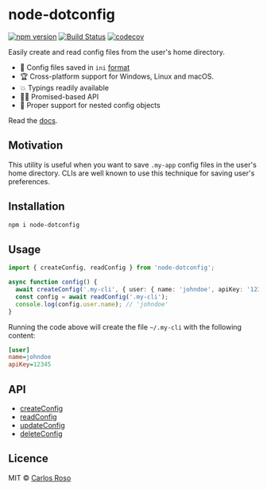 # node-dotconfig
[![npm version](https://badge.fury.io/js/node-dotconfig.svg)](https://badge.fury.io/js/node-dotconfig)
[![Build Status](https://travis-ci.com/caroso1222/node-dotconfig.svg?branch=master)](https://travis-ci.com/caroso1222/node-dotconfig)
[![codecov](https://codecov.io/gh/caroso1222/node-dotconfig/branch/master/graph/badge.svg)](https://codecov.io/gh/caroso1222/node-dotconfig)

Easily create and read config files from the user's home directory.

- 🐝 Config files saved in `ini` [format](https://github.com/npm/ini)
- 🏆 Cross-platform support for Windows, Linux and macOS.
- 💥 Typings readily available
- 🏄‍♂️ Promised-based API
- 🥑 Proper support for nested config objects

Read the [docs](https://caroso1222.github.io/node-dotconfig).

## Motivation

This utility is useful when you want to save `.my-app` config files in the user's home directory. CLIs are well known to use this technique for saving user's preferences.

## Installation

```bash
npm i node-dotconfig
```

## Usage

```typescript
import { createConfig, readConfig } from 'node-dotconfig';

async function config() {
  await createConfig('.my-cli', { user: { name: 'johndoe', apiKey: '12345' } });
  const config = await readConfig('.my-cli');
  console.log(config.user.name); // 'johndoe'
}
```

Running the code above will create the file `~/.my-cli` with the following content:

```ini
[user]
name=johndoe
apiKey=12345
```

## API

- [createConfig](https://caroso1222.github.io/node-dotconfig/globals.html#createconfig)
- [readConfig](https://caroso1222.github.io/node-dotconfig/globals.html#readconfig)
- [updateConfig](https://caroso1222.github.io/node-dotconfig/globals.html#updateconfig)
- [deleteConfig](https://caroso1222.github.io/node-dotconfig/globals.html#deleteconfig)

## Licence

MIT © [Carlos Roso](https://carlosroso.com/)
